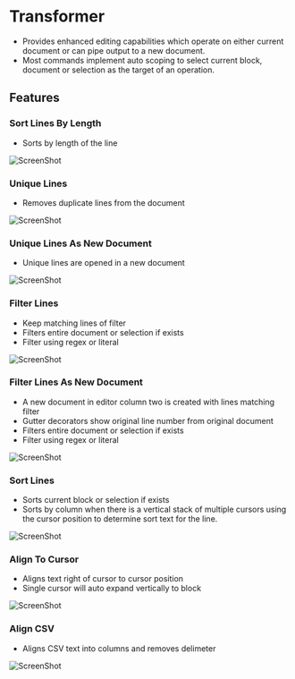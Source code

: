 # Transformer

- Provides enhanced editing capabilities which operate on either current document or can pipe output to a new document.
- Most commands implement auto scoping to select current block, document or selection as the target of an operation.

## Features
### Sort Lines By Length
- Sorts by length of the line

![ScreenShot](/readme-images/sort-lines-length.gif)

### Unique Lines
- Removes duplicate lines from the document

![ScreenShot](/readme-images/unique-lines.gif)

### Unique Lines As New Document
- Unique lines are opened in a new document

![ScreenShot](/readme-images/unique-lines-document.gif)

### Filter Lines
- Keep matching lines of filter
- Filters entire document or selection if exists
- Filter using regex or literal

![ScreenShot](/readme-images/filter.gif)

### Filter Lines As New Document
- A new document in editor column two is created with lines matching filter
- Gutter decorators show original line number from original document
- Filters entire document or selection if exists
- Filter using regex or literal

![ScreenShot](/readme-images/filter-new-document.gif)
### Sort Lines
- Sorts current block or selection if exists
- Sorts by column when there is a vertical stack of multiple cursors using the cursor position to determine sort text for the line.

![ScreenShot](/readme-images/sort-lines.gif)
### Align To Cursor
- Aligns text right of cursor to cursor position
- Single cursor will auto expand vertically to block

![ScreenShot](/readme-images/align-cursor.gif)
### Align CSV
- Aligns CSV text into columns and removes delimeter

![ScreenShot](/readme-images/align-csv.gif)